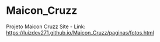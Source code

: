 # Maicon_Cruzz
 Projeto Maicon Cruzz Site - Link: https://luizdev271.github.io/Maicon_Cruzz/paginas/fotos.html
